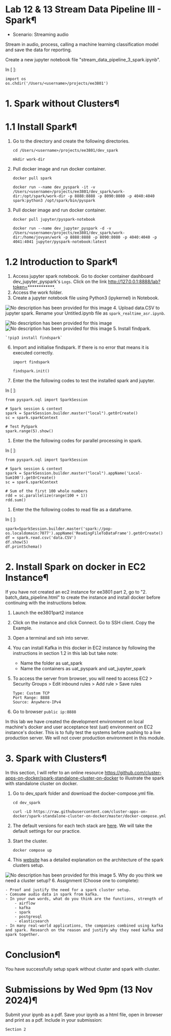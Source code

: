 # Lab 12 & 13 Stream Data Pipeline III - Spark¶

- Scenario: Streaming audio 

Stream in audio, process, calling a machine learning classification model and save the data for reporting.

Create a new jupyter notebook file "stream\_data\_pipeline\_3\_spark.ipynb".

In [ ]:

```
import os
os.chdir('/Users/<username>/projects/ee3801')
```

# 1. Spark without Clusters¶

# 1.1 Install Spark¶

1. Go to the directory and create the following directories.

    `cd /Users/<username>/projects/ee3801/dev_spark`

    `mkdir work-dir`
2. Pull docker image and run docker container.

    `docker pull spark`

    `docker run --name dev_pyspark -it -v /Users/<username>/projects/ee3801/dev_spark/work-dir:/opt/spark/work-dir -p 8888:8888 -p 8090:8080 -p 4040:4040 spark:python3 /opt/spark/bin/pyspark`
3. Pull docker image and run docker container.

    `docker pull jupyter/pyspark-notebook`

    `docker run --name dev_jupyter_pyspark -d -v /Users/<username>/projects/ee3801/dev_spark/work-dir:/home/jovyan/work -p 8888:8888 -p 8090:8080 -p 4040:4040 -p 4041:4041 jupyter/pyspark-notebook:latest`

# 1.2 Introduction to Spark¶

1. Access jupyter spark notebook. Go to docker container dashboard dev\_jupyter\_pyspark's `Logs`. Click on the link http://127.0.0.1:8888/lab?token=************.
2. Access the work folder.
3. Create a jupyter notebook file using Python3 (ipykernel) in Notebook.

![No description has been provided for this image](image/week11_image1.png)
4. Upload data.CSV to jupyter spark. Rename your Untitled.ipynb file as `spark_realtime_asr.ipynb`.

![No description has been provided for this image](image/week11_image2.png)
![No description has been provided for this image](image/week11_image3.png)
5. Install findpark.

    `!pip3 install findspark`
6. Import and initialise findspark. If there is no error that means it is executed correctly.

    `import findspark`

    `findspark.init()`
7. Enter the the following codes to test the installed spark and jupyter.

In [ ]:

```
from pyspark.sql import SparkSession

# Spark session & context
spark = SparkSession.builder.master("local").getOrCreate()
sc = spark.sparkContext

# Test PySpark
spark.range(5).show()
```

1. Enter the the following codes for parallel processing in spark.

In [ ]:

```
from pyspark.sql import SparkSession

# Spark session & context
spark = SparkSession.builder.master("local").appName('Local-Sum100').getOrCreate()
sc = spark.sparkContext

# Sum of the first 100 whole numbers
rdd = sc.parallelize(range(100 + 1))
rdd.sum()
```

1. Enter the the following codes to read file as a dataframe.

In [ ]:

```
spark=SparkSession.builder.master('spark://pop-os.localdomain:7077').appName('ReadingFileToDataFrame').getOrCreate()
df = spark.read.csv('data.CSV')
df.show(5)
df.printSchema()
```

# 2. Install Spark on docker in EC2 Instance¶

If you have not created an ec2 instance for ee3801 part 2, go to "2. batch\_data\_pipeline.html" to create the instance and install docker before continuing with the instructions below.

1. Launch the ee3801part2 instance
2. Click on the instance and click Connect. Go to SSH client. Copy the Example.
3. Open a terminal and ssh into server.
4. You can install Kafka in this docker in EC2 instance by following the instructions in section 1.2 in this lab but take note:

    - Name the folder as uat\_spark
    - Name the containers as uat\_pyspark and uat\_jupyter\_spark
5. To access the server from browser, you will need to access EC2 &gt; Security Groups &gt; Edit inbound rules &gt; Add rule &gt; Save rules

    ```
    Type: Custom TCP
    Port Range: 8888
    Source: Anywhere-IPv4
    ```
6. Go to browser `public ip:8888`

In this lab we have created the development environment on local machine's docker and user acceptance test (uat) environment on EC2 instance's docker. This is to fully test the systems before pushing to a live production server. We will not cover production environment in this module.

# 3. Spark with Clusters¶

In this section, I will refer to an online resource https://github.com/cluster-apps-on-docker/spark-standalone-cluster-on-docker to illustrate the spark with standalone cluster on docker.

1. Go to dev\_spark folder and download the docker-compose.yml file.

    `cd dev_spark`

    `curl -LO https://raw.githubusercontent.com/cluster-apps-on-docker/spark-standalone-cluster-on-docker/master/docker-compose.yml`
2. The default versions for each tech stack are [here](https://github.com/cluster-apps-on-docker/spark-standalone-cluster-on-docker?tab=readme-ov-file#tech-stack). We will take the default settings for our practice.
3. Start the cluster.

    `docker compose up`
4. This [website](https://www.kdnuggets.com/2020/07/apache-spark-cluster-docker.html) has a detailed explanation on the architecture of the spark clusters setup.

![No description has been provided for this image](image/week11_image4.png)
5. Why do you think we need a cluster setup?
6. Assignment (Choose one to complete):

    - Proof and justify the need for a spark cluster setup.
    - Comsume audio data in spark from kafka.
    - In your own words, what do you think are the functions, strength of
        - airflow
        - kafka
        - spark
        - postgresql
        - elasticsearch
    - In many real-world applications, the companies combined using kafka and spark. Research on the reason and justify why they need kafka and spark together.

# Conclusion¶

You have successfully setup spark without cluster and spark with cluster.

# Submissions by Wed 9pm (13 Nov 2024)¶

Submit your ipynb as a pdf. Save your ipynb as a html file, open in browser and print as a pdf. Include in your submission:

```
Section 2
```